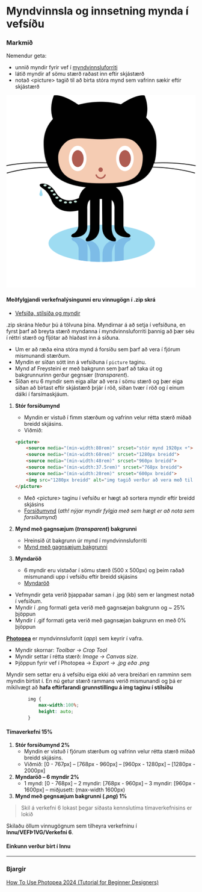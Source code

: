 # Myndvinnsla og innsetning mynda í vefsíðu

### Markmið

Nemendur geta:

* unnið myndir fyrir vef í [myndvinnsluforriti](https://www.photopea.com/)
* látið myndir af sömu stærð raðast inn eftir skjástærð 
* notað &lt;picture> tagið til að birta stóra mynd sem vafrinn sækir eftir skjástærð 

![Octocat](github-octocat.svg)

#### Meðfylgjandi verkefnalýsingunni eru vinnugögn í .zip skrá

* [Vefsíða, stílsíða og myndir](Namsefni-6/vinnugogn.zip)  

.zip skrána hleður þú á tölvuna þína. Myndirnar á að setja í vefsíðuna, en fyrst þarf að breyta stærð myndanna í myndvinnsluforriti þannig að þær séu í réttri stærð og fljótar að hlaðast inn á síðuna. 

- Um er að ræða eina stóra mynd á forsíðu sem þarf að vera í fjórum mismunandi stærðum. 
- Myndin er síðan sótt inn á vefsíðuna í ` picture ` taginu.
- Mynd af Freysteini er með bakgrunn sem þarf að taka út og bakgrunnurinn gerður gegnsær (_transparent_). 
- Síðan eru 6 myndir sem eiga allar að vera í sömu stærð og þær eiga síðan að birtast eftir skjástærð þrjár í röð, síðan tvær í röð og í einum dálki í farsímaskjáum. 

1. **Stór forsíðumynd**
    * Myndin er vistuð í fimm stærðum og vafrinn velur rétta stærð miðað breidd skjásins. 
    * Viðmið: <br>

    ```HTML
    <picture>
        <source media="(min-width:80rem)" srcset="stór mynd 1920px +">
        <source media="(min-width:60rem)" srcset="1280px breidd">
        <source media="(min-width:48rem)" srcset="960px breidd"> 
        <source media="(min-width:37.5rem)" srcset="768px breidd">
        <source media="(min-width:20rem)" srcset="600px breidd">
        <img src="1280px breidd" alt="img tagið verður að vera með til vara (fallback)" style="width:auto;">
    </picture>
    ```
        
    * Með &lt;picture> taginu í vefsíðu er hægt að sortera myndir eftir breidd skjásins
    * [Forsíðumynd](myndir/mynd1.jpg) (_ath! nýjar myndir fylgja með sem hægt er að nota sem forsíðumynd_)
1. **Mynd með gagnsæjum (_transparent_) bakgrunni**
    * Hreinsið út bakgrunn úr mynd í myndvinnsluforriti 
    * [Mynd með gagnsæjum bakgrunni](myndir/mynd2.jpg)
1. **Myndaröð** 
    * 6 myndir eru vistaðar í sömu stærð  (500 x 500px) og þeim raðað mismunandi upp í vefsíðu eftir breidd skjásins
    * [Myndaröð](myndir/mynd3.jpg)

* Vefmyndir geta verið þjappaðar saman í .jpg (kb) sem er langmest notað í vefsíðum. 
* Myndir í .png formati geta verið með gagnsæjan bakgrunn og ~ 25% þjöppun
* Myndir í .gif formati geta verið með gagnsæjan bakgrunn en með 0% þjöppun

**[Photopea](https://www.photopea.com/)** er myndvinnsluforrit (_app_) sem keyrir í vafra.

* Myndir skornar:  _Toolbar -> Crop Tool_
* Myndir settar í rétta stærð: _Image -> Canvas size_.
* Þjöppun fyrir vef  í Photopea  -> _Export -> .jpg eða .png_
    
Myndir sem settar eru á vefsíðu eiga ekki að vera breiðari en ramminn sem myndin birtist í. En nú getur stærð rammans verið mismunandi og þá er mikilvægt að **hafa eftirfarandi grunnstillingu á img taginu í stílsíðu** 

```CSS
        img { 
            max-width:100%;
            height: auto;
        }
```

#### Tímaverkefni 15%

1. **Stór forsíðumynd 2%**
    * Myndin er vistuð í fjórum stærðum og vafrinn velur rétta stærð miðað breidd skjásins. 
    * Viðmið: [0 - 767px] – [768px - 960px] – [960px - 1280px] – [1280px - 2000px]
1. **Myndaröð – 6 myndir 2%**
    * 1 mynd: [0 - 768px] – 2 myndir: [768px - 960px] – 3 myndir: [960px - 1600px] – miðjusett: (max-width 1600px)
1. **Mynd með gegnsæjum bakgrunni	(_.png_) 1%**


> Skil á verkefni 6 lokast þegar síðasta kennslutíma tímaverkefnisins er lokið

Skilaðu öllum vinnugögnum sem tilheyra verkefninu í **Innu/VEFÞ1VG/Verkefni 6**. 

#### Einkunn verður birt í Innu

---

### Bjargir

[How To Use Photopea 2024 (Tutorial for Beginner Designers)](https://www.youtube.com/watch?v=JIdvvG9ZX7c)

